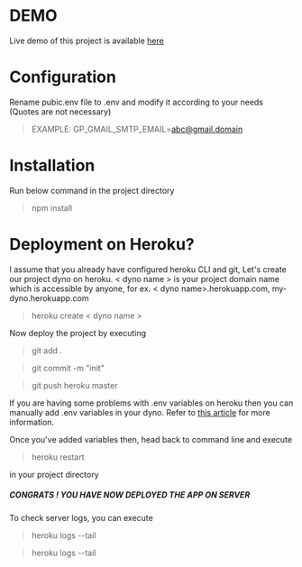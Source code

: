 

# DEMO
Live demo of this project is available [here](https://go-paperless.herokuapp.com/)
# Configuration
Rename pubic.env file to .env and modify it according to your needs (Quotes are not necessary)
>EXAMPLE:  GP_GMAIL_SMTP_EMAIL=abc@gmail.domain

# Installation
Run below command in the project directory
>npm install
# Deployment on Heroku?
I assume that you already have configured heroku CLI and git,
Let's create our project dyno on heroku. < dyno name > is your project domain name which is accessible by anyone, for ex. < dyno name>.herokuapp.com, my-dyno.herokuapp.com
>heroku create < dyno name >

Now deploy the project by executing
> git add .

> git commit -m "init"

> git push heroku master

If you are having some problems with .env variables on heroku then you can manually add .env variables in your dyno. Refer to [this article](https://devcenter.heroku.com/articles/config-vars) for more information.

Once you've added variables then, head back to command line and execute 
>heroku restart

in your project directory
##### CONGRATS ! YOU HAVE NOW DEPLOYED THE APP ON SERVER

To check server logs, you can execute

>heroku logs --tail

>heroku logs --tail